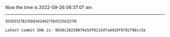 Now the time is 2022-09-26 06:37:07 am

---

<small>3035512782159836249217841215632118</small>

```txt
Latest commit SHA is: 9b50c28239876e5df0115dfad428f9782f98cc5e
```
